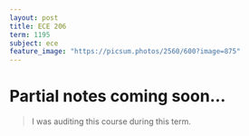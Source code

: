 ```yaml
---
layout: post
title: ECE 206
term: 1195
subject: ece
feature_image: "https://picsum.photos/2560/600?image=875"
---
```

# Partial notes coming soon...

 > I was auditing this course during this term.
